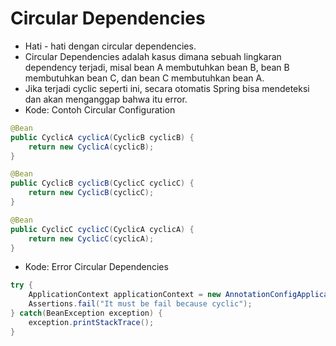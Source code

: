 # Circular Dependencies
- Hati - hati dengan circular dependencies.
- Circular Dependencies adalah kasus dimana sebuah lingkaran dependency terjadi, misal bean A membutuhkan bean B, bean B membutuhkan bean C, dan bean C membutuhkan bean A.
- Jika terjadi cyclic seperti ini, secara otomatis Spring bisa mendeteksi dan akan menganggap bahwa itu error.
- Kode: Contoh Circular Configuration
```java
@Bean
public CyclicA cyclicA(CyclicB cyclicB) {
    return new CyclicA(cyclicB);
}

@Bean
public CyclicB cyclicB(CyclicC cyclicC) {
    return new CyclicB(cyclicC);
}

@Bean
public CyclicC cyclicC(CyclicA cyclicA) {
    return new CyclicC(cyclicA);
}
```
- Kode: Error Circular Dependencies
```java
try {
    ApplicationContext applicationContext = new AnnotationConfigApplicationContext(CyclicConfiguraton.class);
    Assertions.fail("It must be fail because cyclic");
} catch(BeanException exception) {
    exception.printStackTrace();
}
```
